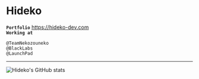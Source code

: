 # Hideko

**` Portfolio `** https://hideko-dev.com<br/>
**` Working at `** <br/> 
```
@TeamNekozouneko
@BlackLabs
@LaunchPad
```

----

![Hideko's GitHub stats](https://github-readme-stats.vercel.app/api?username=hideko-dev\&show_icons=true\&show=reviews,discussions_started,discussions_answered,prs_merged,prs_merged_percentage)
